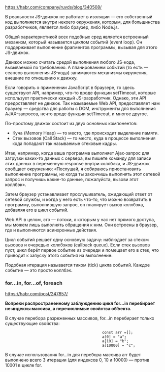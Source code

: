 https://habr.com/company/ruvds/blog/340508/  

В реальности JS-движок не работает в изоляции — его собственный код выполняется внутри некоего окружения, которым, для большинства разработчиков, является либо браузер, либо Node.js.

Общей характеристикой всех подобных сред является встроенный механизм, который называется циклом событий (event loop). Он поддерживает выполнение фрагментов программы, вызывая для этого JS-движок.

Движок можно считать средой выполнения любого JS-кода, вызываемой по требованию. А планированием событий (то есть — сеансов выполнения JS-кода) занимаются механизмы окружения, внешние по отношению к движку.

Если говорить о применении JavaScript в браузере, то здесь существуют API, например, что-то вроде функции setTimeout, которые использует практически каждый JS-разработчик. Однако, эти API предоставляет не движок. Так называемые Web API, предоставляет нам браузер — средства для работы с DOM, инструменты для выполнения AJAX-запросов, нечто вроде функции setTimeout, и многое другое.

По-простому движок состоит из двух основных компонентов:

 * Куча (Memory Heap) — то место, где происходит выделение памяти.
 * Стек вызовов (Call Stack) — то место, куда в процессе выполнения кода попадают так называемые стековые кадры.

Итак, например, когда ваша программа выполняет Ajax-запрос для загрузки каких-то данных с сервера, вы пишете команду для записи этих данных в переменную response внутри коллбэка, и JS-движок сообщает окружению: «Послушай, я собираюсь приостановить выполнение программы, но когда ты закончишь выполнять этот сетевой запрос и получишь какие-то данные, пожалуйста, вызови этот коллбэк».

Затем браузер устанавливает прослушиватель, ожидающий ответ от сетевой службы, и когда у него есть что-то, что можно возвратить в программу, выполнившую запрос, он планирует вызов коллбэка, добавляя его в цикл событий.

Web API в целом, это — потоки, к которым у нас нет прямого доступа, мы можем лишь выполнять обращения к ним. Они встроены в браузер, где и выполняются асинхронные действия.

Цикл событий решает одну основную задачу: наблюдает за стеком вызовов и очередью коллбэков (callback queue). Если стек вызовов пуст, цикл берёт первое событие из очереди и помещает его в стек, что приводит к запуску этого события на выполнение.

Подобная итерация называется тиком (tick) цикла событий. Каждое событие — это просто коллбэк.

### for...in, for...of, foreach  
https://habr.com/post/247857/  

**Вопреки распространенному заблуждению цикл for...in перебирает не индексы массива, а перечислимые свойства обЪекта.**  

В случае перебора разреженных массивов, for...in перебирает только существующие свойства:

                                                const arr =[];
                                                a[0] = "a";
                                                a[10] = "b";
                                                a[10000] = "c"; 

В случае использования for...in для перебора массива arr будет выполнено всего 3 итерации (для индексов 0, 10 и 10000) — против 10001 в цикле for.